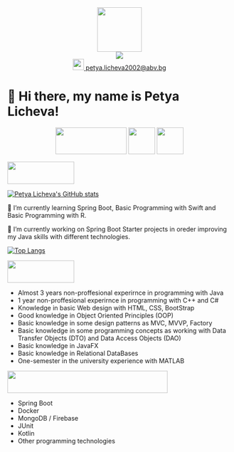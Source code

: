 <div id="header" align="center">
  <img src="https://media.tenor.com/bmI8NqhrsfkAAAAC/programming-java.gif" width="100"/>
</div>

<div align="center">
  <a href="https://www.linkedin.com/in/petya-licheva/">
    <img src="https://img.shields.io/badge/Follow%20me%20on-LinkedIn-blue"></img>
  </a>
</div> 

<div align="center">
  <a href="petya.licheva2002@abv.bg">
    <img src="https://cdn-icons-png.flaticon.com/512/482/482948.png" width="25"></img>
    <span> petya.licheva2002@abv.bg </span>
  </a>
</div>

<h1> 👋 Hi there, my name is Petya Licheva! </h1>

<p align="center">
  <img src="https://cdn.icon-icons.com/icons2/2530/PNG/512/java_button_icon_151928.png" style="width:160px; height:60px"></img>
  <img src="https://cdn.icon-icons.com/icons2/7/PNG/128/mimetypes_Csharp_423.png" style="width:60px; height: 60px"></img>
  <img src="https://cdn.icon-icons.com/icons2/2148/PNG/512/c_icon_132529.png" style="width:60px; height: 60px"></img>
</p>

<a>
  <img src="https://img.shields.io/badge/Tech-Stack-blue" style="width:150px; height: 50px"></img>
</a> 

[![Petya Licheva's GitHub stats](https://github-readme-stats.vercel.app/api/top-langs?username=pety02&hide=html,scss,stylus,blade,jupyter%20notebook,python,css,shell,batchfile,dockerfile,typescript&theme=algolia&show_icons=true)](https://github.com/pety02)

<div>
  <p> 🌱 I’m currently learning Spring Boot, Basic Programming with Swift and Basic Programming with R. </p>
  <p> 🔭 I’m currently working on Spring Boot Starter projects in oreder improving my Java skills with different technologies. </p>
</div>

[![Top Langs](https://github-readme-stats.vercel.app/api?username=pety02&theme=algolia&show_icons=true)](https://github.com/pety02)

<div>
  <a>
    <img src="https://img.shields.io/badge/My-Experience-orange" style="width:150px; height: 50px"></img>
  </a> 
  <ul>
    <li> Almost 3 years non-proffesional experirnce in programming with Java </li>
    <li> 1 year non-proffesional experirnce in programming with C++ and C# </li>
    <li> Knowledge in basic Web design with HTML, CSS, BootStrap </li>
    <li> Good knowledge in Object Oriented Principles (OOP) </li>
    <li> Basic knowledge in some design patterns as MVC, MVVP, Factory </li>
    <li> Basic knowledge in some programming concepts as working with Data Transfer Objects (DTO) 
    and Data Access Objects (DAO) </li>
    <li> Basic knowledge in JavaFX </li>
    <li> Basic knowledge in Relational DataBases</li>
    <li> One-semester in the university experience with MATLAB</li>
  </ul>
  
  <a>
    <img src="https://img.shields.io/badge/Technologies-That%20I%20Am%20Interested%20In-green" style="width:360px; height:50px"></img>
  </a>
  <ul>
    <li> Spring Boot </li>
    <li> Docker </li>
    <li> MongoDB / Firebase </li>
    <li> JUnit </li>
    <li> Kotlin </li>
    <li> Other programming technologies </li>
  </ul>
</div>

